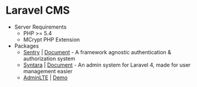 # Laravel CMS
* Server Requirements
    - PHP >= 5.4
    - MCrypt PHP Extension
* Packages
    - [Sentry](http://goo.gl/l6oCEt) | [Document](http://goo.gl/6WzifT) -  A framework agnostic authentication & authorization system
    - [Syntara](http://goo.gl/4kq0zH) | [Document](http://goo.gl/qvWrzK) - An admin system for Laravel 4, made for user management easier
    - [AdminLTE](http://goo.gl/gxX9P6) | [Demo](http://goo.gl/9DJppW)

